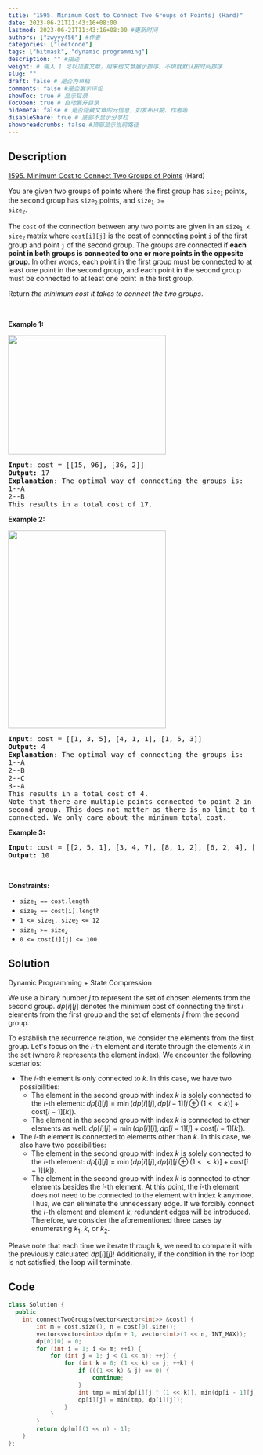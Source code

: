 ```yaml
---
title: "1595. Minimum Cost to Connect Two Groups of Points] (Hard)"
date: 2023-06-21T11:43:16+08:00
lastmod: 2023-06-21T11:43:16+08:00 #更新时间
authors: ["zwyyy456"] #作者
categories: ["leetcode"]
tags: ["bitmask", "dynamic programming"]
description: "" #描述
weight: # 输入 1 可以顶置文章，用来给文章展示排序，不填就默认按时间排序
slug: ""
draft: false # 是否为草稿
comments: false #是否展示评论
showToc: true # 显示目录
TocOpen: true # 自动展开目录
hidemeta: false # 是否隐藏文章的元信息，如发布日期、作者等
disableShare: true # 底部不显示分享栏
showbreadcrumbs: false #顶部显示当前路径
---
```

## Description

[1595. Minimum Cost to Connect Two Groups of Points][link] (Hard)

[link]: https://leetcode.com/problems/minimum-cost-to-connect-two-groups-of-points/

<p>You are given two groups of points where the first group has <code>size<sub>1</sub></code>
points, the second group has <code>size<sub>2</sub></code> points, and <code>size<sub>1</sub> &gt;=
size<sub>2</sub></code>.</p>

<p>The <code>cost</code> of the connection between any two points are given in an
<code>size<sub>1</sub> x size<sub>2</sub></code> matrix where <code>cost[i][j]</code> is the cost of
connecting point <code>i</code> of the first group and point <code>j</code> of the second group. The
groups are connected if <strong>each point in both groups is connected to one or more points in the
opposite group</strong>. In other words, each point in the first group must be connected to at least
one point in the second group, and each point in the second group must be connected to at least one
point in the first group.</p>

<p>Return <em>the minimum cost it takes to connect the two groups</em>.</p>

<p>&nbsp;</p>
<p><strong class="example">Example 1:</strong></p>
<img alt="" src="https://assets.leetcode.com/uploads/2020/09/03/ex1.jpg" style="width: 322px;
height: 243px;" />
<pre>
<strong>Input:</strong> cost = [[15, 96], [36, 2]]
<strong>Output:</strong> 17
<strong>Explanation</strong>: The optimal way of connecting the groups is:
1--A
2--B
This results in a total cost of 17.
</pre>

<p><strong class="example">Example 2:</strong></p>
<img alt="" src="https://assets.leetcode.com/uploads/2020/09/03/ex2.jpg" style="width: 322px;
height: 403px;" />
<pre>
<strong>Input:</strong> cost = [[1, 3, 5], [4, 1, 1], [1, 5, 3]]
<strong>Output:</strong> 4
<strong>Explanation</strong>: The optimal way of connecting the groups is:
1--A
2--B
2--C
3--A
This results in a total cost of 4.
Note that there are multiple points connected to point 2 in the first group and point A in the
second group. This does not matter as there is no limit to the number of points that can be
connected. We only care about the minimum total cost.
</pre>

<p><strong class="example">Example 3:</strong></p>

<pre>
<strong>Input:</strong> cost = [[2, 5, 1], [3, 4, 7], [8, 1, 2], [6, 2, 4], [3, 8, 8]]
<strong>Output:</strong> 10
</pre>

<p>&nbsp;</p>
<p><strong>Constraints:</strong></p>

<ul>
	<li><code>size<sub>1</sub> == cost.length</code></li>
	<li><code>size<sub>2</sub> == cost[i].length</code></li>
	<li><code>1 &lt;= size<sub>1</sub>, size<sub>2</sub> &lt;= 12</code></li>
	<li><code>size<sub>1</sub> &gt;= size<sub>2</sub></code></li>
	<li><code>0 &lt;= cost[i][j] &lt;= 100</code></li>
</ul>


## Solution

Dynamic Programming + State Compression

We use a binary number $j$ to represent the set of chosen elements from the second group. $dp[i][j]$ denotes the minimum cost of connecting the first $i$ elements from the first group and the set of elements $j$ from the second group.

To establish the recurrence relation, we consider the elements from the first group. Let's focus on the $i$-th element and iterate through the elements $k$ in the set (where $k$ represents the element index). We encounter the following scenarios:

- The $i$-th element is only connected to $k$. In this case, we have two possibilities:
    - The element in the second group with index $k$ is solely connected to the $i$-th element: $dp[i][j] = \min(dp[i][j], dp[i - 1][j\oplus(1 << k)] + \text{cost}[i - 1][k])$.
    - The element in the second group with index $k$ is connected to other elements as well: $dp[i][j] = \min(dp[i][j], dp[i - 1][j] + \text{cost}[i - 1][k])$.
- The $i$-th element is connected to elements other than $k$. In this case, we also have two possibilities:
    - The element in the second group with index $k$ is solely connected to the $i$-th element: $dp[i][j] = \min(dp[i][j], dp[i][j\oplus (1 << k)] + \text{cost}[i - 1][k])$.
    - The element in the second group with index $k$ is connected to other elements besides the $i$-th element. At this point, the $i$-th element does not need to be connected to the element with index $k$ anymore. Thus, we can eliminate the unnecessary edge. If we forcibly connect the $i$-th element and element $k$, redundant edges will be introduced. Therefore, we consider the aforementioned three cases by enumerating $k_1$, $k$, or $k_2$.

Please note that each time we iterate through $k$, we need to compare it with the previously calculated $dp[i][j]$! Additionally, if the condition in the `for` loop is not satisfied, the loop will terminate.

## Code

```cpp
class Solution {
  public:
    int connectTwoGroups(vector<vector<int>> &cost) {
        int m = cost.size(), n = cost[0].size();
        vector<vector<int>> dp(m + 1, vector<int>(1 << n, INT_MAX));
        dp[0][0] = 0;
        for (int i = 1; i <= m; ++i) {
            for (int j = 1; j < (1 << n); ++j) {
                for (int k = 0; (1 << k) <= j; ++k) {
                    if (((1 << k) & j) == 0) {
                        continue;
                    }
                    int tmp = min(dp[i][j ^ (1 << k)], min(dp[i - 1][j ^ (1 << k)], dp[i - 1][j])) + cost[i - 1][k];
                    dp[i][j] = min(tmp, dp[i][j]);
                }
            }
        }
        return dp[m][(1 << n) - 1];
    }
};
```

